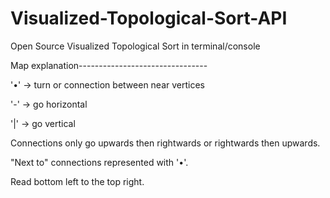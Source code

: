 # Visualized-Topological-Sort-API
Open Source Visualized Topological Sort in terminal/console

Map explanation--------------------------------

'•' -> turn or connection between near vertices

'-' -> go horizontal

'|' -> go vertical

Connections only go upwards then rightwards or rightwards then upwards.

"Next to" connections represented with '•'.

Read bottom left to the top right.
